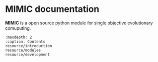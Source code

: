 # MIMIC documentation
**MIMIC** is a open source python module for single objective evolutionary comuputing.

```{toctree}
:maxdepth: 2
:caption: Contents
resource/introduction
resource/modules
resource/development
```